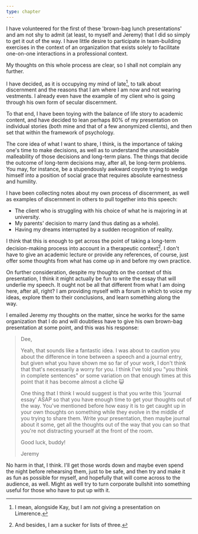 ```yaml
---
type: chapter
---
```


I have volunteered for the first of these 'brown-bag lunch presentations' and am not shy to admit (at least, to myself and Jeremy) that I did so simply to get it out of the way. I have little desire to participate in team-building exercises in the context of an organization that exists solely to facilitate one-on-one interactions in a professional context.

My thoughts on this whole process are clear, so I shall not complain any further.

I have decided, as it is occupying my mind of late[^kaypresentation], to talk about discernment and the reasons that I am where I am now and not wearing vestments. I already even have the example of my client who is going through his own form of secular discernment.

To that end, I have been toying with the balance of life story to academic content, and have decided to lean perhaps 80% of my presentation on individual stories (both mine and that of a few anonymized clients), and then set that within the framework of psychology.

The core idea of what I want to share, I think, is the importance of taking one's time to make decisions, as well as to understand the unavoidable malleability of those decisions and long-term plans. The things that decide the outcome of long-term decisions may, after all, be long-term problems. You may, for instance, be a stupendously awkward coyote trying to wedge himself into a position of social grace that requires absolute earnestness and humility.

I have been collecting notes about my own process of discernment, as well as examples of discernment in others to pull together into this speech:

* The client who is struggling with his choice of what he is majoring in at university.
* My parents' decision to marry (and thus dating as a whole).
* Having my dreams interrupted by a sudden recognition of reality.

I think that this is enough to get across the point of taking a long-term decision-making process into account in a therapeutic context[^hendiatris]. I don't have to give an academic lecture or provide any references, of course, just offer some thoughts from what has come up in and before my own practice.

On further consideration, despite my thoughts on the context of this presentation, I think it might actually be fun to write the essay that will underlie my speech. It ought not be all that different from what I am doing here, after all, right? I am providing myself with a forum in which to voice my ideas, explore them to their conclusions, and learn something along the way.

I emailed Jeremy my thoughts on the matter, since he works for the same organization that I do and will doubtless have to give his own brown-bag presentation at some point, and this was his response:

> Dee,
>
> Yeah, that sounds like a fantastic idea. I was about to caution you about the difference in tone between a speech and a journal entry, but given what you have shown me so far of your work, I don't think that that's necessarily a worry for you. I think I've told you "you think in complete sentences" or some variation on that enough times at this point that it has become almost a cliche 😺
> 
> One thing that I think I would suggest is that you write this 'journal essay' ASAP so that you have enough time to get your thoughts out of the way. You've mentioned before how easy it is to get caught up in your own thoughts on something while they evolve in the middle of you trying to share them. Write your presentation, then maybe journal about it some, get all the thoughts out of the way that you can so that you're not distracting yourself at the front of the room.
>
> Good luck, buddy!
>
> Jeremy

No harm in that, I think. I'll get those words down and maybe even spend the night before rehearsing them, just to be safe, and then try and make it as fun as possible for myself, and hopefully that will come across to the audience, as well. Might as well try to turn corporate bullshit into something useful for those who have to put up with it.

[^kaypresentation]: I mean, alongside Kay, but I am *not* giving a presentation on Limerence.

[^hendiatris]: And besides, I am a sucker for lists of three.
